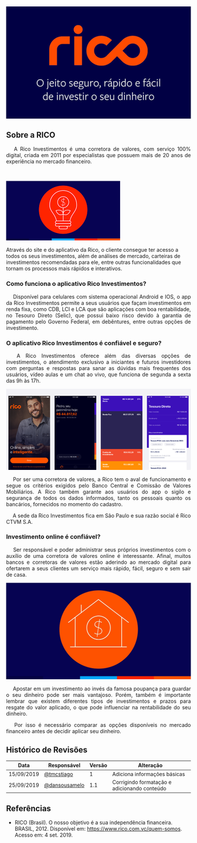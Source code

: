 ![Home](img/rico-com-vc.jpg)

<!-- ## Bem-vindo à Rico -->
## Sobre a RICO
<p align="justify">&emsp;
A Rico Investimentos é uma corretora de valores, com serviço 100% digital, criada em 2011 por especialistas que possuem mais de 20 anos de experiência no mercado financeiro.</p>
<p align="justify">&emsp;

![Home](img/RicoImg2.png)

Através do site e do aplicativo da Rico, o cliente consegue ter acesso a todos os seus investimentos, além de análises de mercado, carteiras de investimentos recomendadas para ele, entre outras funcionalidades que tornam os processos mais rápidos e interativos.</p>

### Como funciona o aplicativo Rico Investimentos?
<p align="justify">&emsp;
Disponível para celulares com sistema operacional Android e IOS, o app da Rico Investimentos permite a seus usuários que façam investimentos em renda fixa, como CDB, LCI e LCA que são aplicações com boa rentabilidade, no Tesouro Direto (Selic), que possui baixo risco devido à garantia de pagamento pelo Governo Federal, em debêntures, entre outras opções de investimento.</p>

### O aplicativo Rico Investimentos é confiável e seguro?
<p align="justify">&emsp;
A Rico Investimentos oferece além das diversas opções de investimentos, o atendimento exclusivo a iniciantes e futuros investidores com perguntas e respostas para sanar as dúvidas mais frequentes dos usuários, vídeo aulas e um chat ao vivo, que funciona de segunda a sexta das 9h às 17h.</p>

![Home](img/RicoImg1.jpg)

<p align="justify">&emsp;
Por ser uma corretora de valores, a Rico tem o aval de funcionamento e segue os critérios exigidos pelo Banco Central e Comissão de Valores Mobiliários. A Rico também garante aos usuários do app o sigilo e segurança de todos os dados informados, tanto os pessoais quanto os bancários, fornecidos no momento do cadastro.</p>
<p align="justify">&emsp;
A sede da Rico Investimentos fica em São Paulo e sua razão social é Rico CTVM S.A.</p>

### Investimento online é confiável?
<p align="justify">&emsp;
Ser responsável e poder administrar seus próprios investimentos com o auxílio de uma corretora de valores online é interessante. Afinal, muitos bancos e corretoras de valores estão aderindo ao mercado digital para ofertarem a seus clientes um serviço mais rápido, fácil, seguro e sem sair de casa.</p>

![Home](img/RicoImg3.jpg)

<p align="justify">&emsp;
Apostar em um investimento ao invés da famosa poupança para guardar o seu dinheiro pode ser mais vantajoso. Porém, também é importante lembrar que existem diferentes tipos de investimentos e prazos para resgate do valor aplicado, o que pode influenciar na rentabilidade do seu dinheiro.</p>
<p align="justify">&emsp;
Por isso é necessário comparar as opções disponíveis no mercado financeiro antes de decidir aplicar seu dinheiro.</p>

## Histórico de Revisões

Data | Responsável | Versão | Alteração 
---- | ----------- | ------ | ---------
15/09/2019 | [@tmcstiago](https://github.com/tmcstiago) | 1 | Adiciona informações básicas
25/09/2019 | [@dansousamelo](http://github.com/dansousamelo) | 1.1 | Corrigindo formatação e adicionando conteúdo

## Referências
* RICO (Brasil). O nosso objetivo é a sua independência financeira. BRASIL, 2012. Disponível em: https://www.rico.com.vc/quem-somos. Acesso em: 4 set. 2019.

